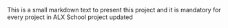 This is a small markdown text to present this project and it is mandatory for every project in ALX School project
updated
